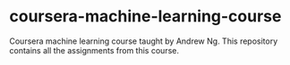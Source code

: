 # coursera-machine-learning-course
Coursera machine learning course taught by Andrew Ng. This repository contains all the assignments from this course.
